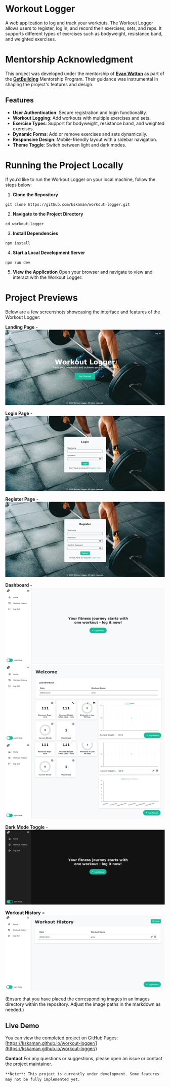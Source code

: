 # Workout Logger

A web application to log and track your workouts. The Workout Logger allows users to register, log in, and record their exercises, sets, and reps. It supports different types of exercises such as bodyweight, resistance band, and weighted exercises.

# Mentorship Acknowledgment

This project was developed under the mentorship of **[Evan Watton](https://github.com/evnwttn)** as part of the **[GetBuilding](https://github.com/getcoding-ca)** Mentorship Program. Their guidance was instrumental in shaping the project's features and design.

## Features

- **User Authentication**: Secure registration and login functionality.
- **Workout Logging**: Add workouts with multiple exercises and sets.
- **Exercise Types**: Support for bodyweight, resistance band, and weighted exercises.
- **Dynamic Forms**: Add or remove exercises and sets dynamically.
- **Responsive Design**: Mobile-friendly layout with a sidebar navigation.
- **Theme Toggle**: Switch between light and dark modes.

# Running the Project Locally

If you’d like to run the Workout Logger on your local machine, follow the steps below:

1. **Clone the Repository**

```
git clone https://github.com/kskaman/workout-logger.git
```

2. **Navigate to the Project Directory**

```
cd workout-logger
```

3. **Install Dependencies**

```
npm install
```

4. **Start a Local Development Server**

```
npm run dev
```

5. **View the Application**
   Open your browser and navigate to view and interact with the Workout Logger.

# Project Previews

Below are a few screenshots showcasing the interface and features of the Workout Logger:

**Landing Page** -
![](./images/landing-page.png)

**Login Page** -
![](./images/login-page.png)

**Register Page** -
![](./images/register-page.png)

**Dashboard** -
![](./images/empty-home-screen.png)
![](./images/light-home-page.png)
![](./images/light-home-page-2.png)

**Dark Mode Toggle** -
![](./images/empty-home-screen-dark.png)

**Workout History** =
![](./images/workout-history.png)

(Ensure that you have placed the corresponding images in an images directory within the repository. Adjust the image paths in the markdown as needed.)

## Live Demo

You can view the completed project on GitHub Pages: [https://kskaman.github.io/workout-logger/](https://kskaman.github.io/workout-logger/)

**Contact**
For any questions or suggestions, please open an issue or contact the project maintainer.

`**Note**: This project is currently under development. Some features may not be fully implemented yet.`
